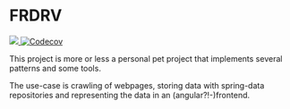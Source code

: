 # FRDRV

<a href="https://travis-ci.org/tillmannheigel/FRDRV">
   <img src="https://travis-ci.org/tillmannheigel/FRDRV.svg?branch=master"/>
</a>

<a href="https://codecov.io/gh/tillmannheigel/FRDRV">
   <img src="https://codecov.io/gh/tillmannheigel/FRDRV/branch/master/graph/badge.svg" alt="Codecov" />
</a>



This project is more or less a personal pet project that implements several patterns and some tools.

The use-case is crawling of webpages, storing data with spring-data repositories and representing the data in an (angular?!-)frontend.



